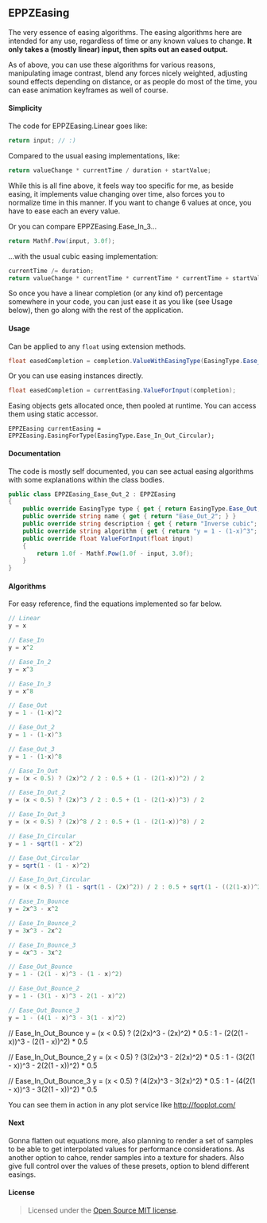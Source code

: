 EPPZEasing
----------

The very essence of easing algorithms. The easing algorithms here are intended for any use, regardless of time or any known values to change. **It only takes a (mostly linear) input, then spits out an eased output.**

As of above, you can use these algorithms for various reasons, manipulating image contrast, blend any forces nicely weighted, adjusting sound effects depending on distance, or as people do most of the time, you can ease animation keyframes as well of course. 


#### Simplicity

The code for EPPZEasing.Linear goes like:
```C#
return input; // :)
```

Compared to the usual easing implementations, like:
```C#
return valueChange * currentTime / duration + startValue;
```

While this is all fine above, it feels way too specific for me, as beside easing, it implements value changing over time, also forces you to normalize time in this manner. If you want to change 6 values at once, you have to ease each an every value.

Or you can compare EPPZEasing.Ease_In_3...
```C#
return Mathf.Pow(input, 3.0f);
```

...with the usual cubic easing implementation:
```C#
currentTime /= duration;
return valueChange * currentTime * currentTime * currentTime + startValue;
```

So once you have a linear completion (or any kind of) percentage somewhere in your code, you can just ease it as you like (see Usage below), then go along with the rest of the application.


#### Usage

Can be applied to any `float` using extension methods.
```C#
float easedCompletion = completion.ValueWithEasingType(EasingType.Ease_In_Out_Bounce_3);
```

Or you can use easing instances directly.
```C#
float easedCompletion = currentEasing.ValueForInput(completion);
```

Easing objects gets allocated once, then pooled at runtime. You can access them using static accessor.
```
EPPZEasing currentEasing = EPPZEasing.EasingForType(EasingType.Ease_In_Out_Circular);
```


#### Documentation

The code is mostly self documented, you can see actual easing algorithms with some explanations within the class bodies.

```C#
public class EPPZEasing_Ease_Out_2 : EPPZEasing
{
	public override EasingType type { get { return EasingType.Ease_Out; } }
	public override string name { get { return "Ease_Out_2"; } }
	public override string description { get { return "Inverse cubic"; } }
	public override string algorithm { get { return "y = 1 - (1-x)^3"; } } // http://fooplot.com/plot/k8yltyv60y
	public override float ValueForInput(float input)
	{
		return 1.0f - Mathf.Pow(1.0f - input, 3.0f);
	}
}
```


#### Algorithms

For easy reference, find the equations implemented so far below.

```C#
// Linear
y = x

// Ease_In
y = x^2

// Ease_In_2
y = x^3

// Ease_In_3
y = x^8

// Ease_Out
y = 1 - (1-x)^2

// Ease_Out_2
y = 1 - (1-x)^3

// Ease_Out_3
y = 1 - (1-x)^8

// Ease_In_Out
y = (x < 0.5) ? (2x)^2 / 2 : 0.5 + (1 - (2(1-x))^2) / 2

// Ease_In_Out_2
y = (x < 0.5) ? (2x)^3 / 2 : 0.5 + (1 - (2(1-x))^3) / 2

// Ease_In_Out_3
y = (x < 0.5) ? (2x)^8 / 2 : 0.5 + (1 - (2(1-x))^8) / 2

// Ease_In_Circular
y = 1 - sqrt(1 - x^2)

// Ease_Out_Circular
y = sqrt(1 - (1 - x)^2)

// Ease_In_Out_Circular
y = (x < 0.5) ? (1 - sqrt(1 - (2x)^2)) / 2 : 0.5 + sqrt(1 - ((2(1-x))^2)) / 2

// Ease_In_Bounce
y = 2x^3 - x^2

// Ease_In_Bounce_2
y = 3x^3 - 2x^2

// Ease_In_Bounce_3
y = 4x^3 - 3x^2

// Ease_Out_Bounce
y = 1 - (2(1 - x)^3 - (1 - x)^2)

// Ease_Out_Bounce_2
y = 1 - (3(1 - x)^3 - 2(1 - x)^2)

// Ease_Out_Bounce_3
y = 1 - (4(1 - x)^3 - 3(1 - x)^2)
```

// Ease_In_Out_Bounce
y = (x < 0.5) ? (2(2x)^3 - (2x)^2) * 0.5 : 1 - (2(2(1 - x))^3 - (2(1 - x))^2) * 0.5

// Ease_In_Out_Bounce_2
y = (x < 0.5) ? (3(2x)^3 - 2(2x)^2) * 0.5 : 1 - (3(2(1 - x))^3 - 2(2(1 - x))^2) * 0.5

// Ease_In_Out_Bounce_3
y = (x < 0.5) ? (4(2x)^3 - 3(2x)^2) * 0.5 : 1 - (4(2(1 - x))^3 - 3(2(1 - x))^2) * 0.5

You can see them in action in any plot service like http://fooplot.com/


#### Next

Gonna flatten out equations more, also planning to render a set of samples to be able to get interpolated values for performance considerations. As another option to cahce, render samples into a texture for shaders. Also give full control over the values of these presets, option to blend different easings.


#### License

> Licensed under the [Open Source MIT license](http://en.wikipedia.org/wiki/MIT_License).